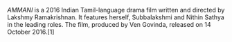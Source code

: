 _AMMANI_ is a 2016 Indian Tamil-language drama film written and directed by Lakshmy Ramakrishnan. It features herself, Subbalakshmi and Nithin Sathya in the leading roles. The film, produced by Ven Govinda, released on 14 October 2016.[1]
